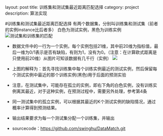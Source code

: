 layout: post
title: 训练集和测试集最近距离匹配选择
category: project
description: 算法实现

#训练集和测试集最近距离匹配选择
有两个数据集，分别叫训练集和测试集（前者的实例instance比后者多）
白色为测试实例，黑色为训练实例
![测试集和训练集的匹配](http://i.imgur.com/rfCVNIW.png)

-    数据文件中的一行为一个实例，每个实例包括21维，其中前20维为指标值，最后一维为0/1表示是否有缺陷，有则为1，没有为0。（注意：在计算欧式距离是只使用前20维）从图片可知该数据有几千行（实例）
![](http://i.imgur.com/FI1yXKX.png)				
-	上图的解释为：首先寻找训练集中每个训练实例最近的测试实例，然后保留每个测试实例中最近的那个训练实例(黑色)用于后面的预测实验

- 	注意，在测试集中，可能存在孤立的实例，即右下角的白色实例，没有训练实例离其最近，对于这种实例，在预测过程中，需要另外处理，参考第4条

- 	同一测试集中的孤立实例，可以根据其最近的K个测试实例的缺陷情况，通过概率计算得到预测结果。
- 输出结果要求为每一个测试集分配一个训练集，并输出

- sourcecode：https://github.com/swinghu/DataMatch.git




